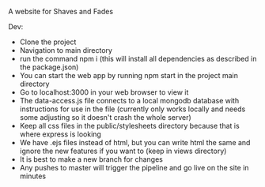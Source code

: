A website for Shaves and Fades

Dev:
- Clone the project
- Navigation to main directory
- run the command npm i (this will install all dependencies as described in the package.json)
- You can start the web app by running npm start in the project main directory
- Go to localhost:3000 in your web browser to view it
- The data-access.js file connects to a local mongodb database with instructions for use in the file (currently only works locally and needs some adjusting so it doesn't crash the whole server)
- Keep all css files in the public/stylesheets directory because that is where express is looking
- We have .ejs files instead of html, but you can write html the same and ignore the new features if you want to (keep in views directory)
- It is best to make a new branch for changes
- Any pushes to master will trigger the pipeline and go live on the site in minutes